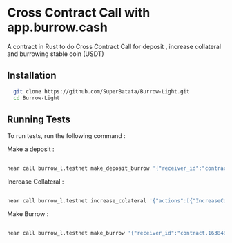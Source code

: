 
# Cross Contract Call with app.burrow.cash

A contract in Rust to do Cross Contract Call for deposit , increase collateral and burrowing stable coin (USDT)


## Installation



```bash
  git clone https://github.com/SuperBatata/Burrow-Light.git
  cd Burrow-Light
```
## Running Tests

To run tests, run the following command :

Make a deposit :

```bash
    
near call burrow_l.testnet make_deposit_burrow '{"receiver_id":"contract.1638481328.burrow.testnet", "amount":"2000000000000000000000000","msg":""}' --gas=300000000000000 --accountId=YOUR_ACCOUNT_ID --deposit=0.1


```

Increase Collateral :

```bash
    
near call burrow_l.testnet increase_colateral '{"actions":[{"IncreaseCollateral":{"token_id":"wrap.testnet"} }]}' --gas=300000000000000 --accountId=YOUR_ACCOUNT_ID


```

Make Burrow :

```bash
    
near call burrow_l.testnet make_burrow '{"receiver_id":"contract.1638481328.burrow.testnet", "msg": "{\"Execute\":{\"actions\":[{\"Borrow\":{\"token_id\":\"usdt.fakes.testnet\",\"amount\":\"10000000000000000000\"}},{\"Withdraw\":{\"token_id\":\"usdt.fakes.testnet\",\"max_amount\":\"10000000000000000000\"}}]}}"}' --gas=300000000000000 --accountId=YOUR_ACCOUNT_ID


```
